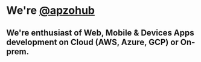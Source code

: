 # We're [@apzohub](http://apzohub.com)
## We're enthusiast of Web, Mobile & Devices Apps development on Cloud (AWS, Azure, GCP) or On-prem.

